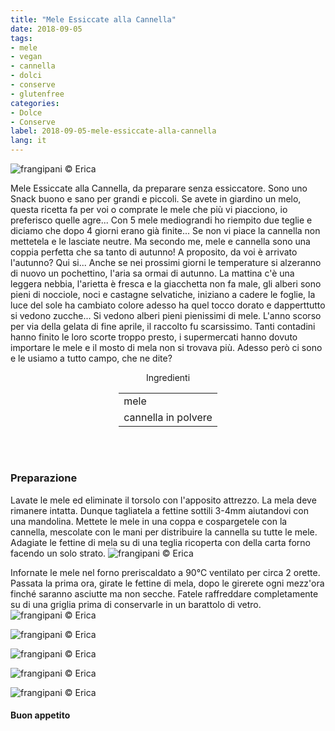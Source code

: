 ```yaml
---
title: "Mele Essiccate alla Cannella"
date: 2018-09-05
tags:
- mele
- vegan
- cannella
- dolci
- conserve
- glutenfree
categories:
- Dolce
- Conserve
label: 2018-09-05-mele-essiccate-alla-cannella
lang: it 
---
```

![](header.jpg "frangipani © Erica")

Mele Essiccate alla Cannella, da preparare senza essiccatore. Sono uno Snack buono e sano per grandi e piccoli. Se avete in giardino un melo, questa ricetta fa per voi o comprate le mele che più vi piacciono, io preferisco quelle agre... Con 5 mele mediograndi ho riempito due teglie e diciamo che dopo 4 giorni erano già finite... Se non vi piace la cannella non mettetela e le lasciate neutre. Ma secondo me, mele e cannella sono una coppia perfetta che sa tanto di autunno! A proposito, da voi è arrivato l'autunno? Qui si... Anche se nei prossimi giorni le temperature si alzeranno di nuovo un pochettino, l'aria sa ormai di autunno. La mattina c'è una leggera nebbia, l'arietta è fresca e la giacchetta non fa male, gli alberi sono pieni di nocciole, noci e castagne selvatiche, iniziano a cadere le foglie, la luce del sole ha cambiato colore adesso ha quel tocco dorato e dapperttutto si vedono zucche... Si vedono alberi pieni pienissimi di mele. L'anno scorso per via della gelata di fine aprile, il raccolto fu scarsissimo. Tanti contadini hanno finito le loro scorte troppo presto, i supermercati hanno dovuto importare le mele e il mosto di mela non si trovava più. Adesso però ci sono e le usiamo a tutto campo, che ne dite?

<div id="wrapper" style="text-align: center">
  <div id="yourdiv" style="display: inline-block;">
    <div class="ingredients">
      <div class="ingredients-title">Ingredienti</div>
      <table>
        <tbody>
          </tr>
          <tr>
            <td>mele</td>
          </tr>
          <tr>
            <td>cannella in polvere</td>
          </tr>
          <tr>
        </tbody>
      </table>
      <br></br>
    </div>
  </div>
</div>


<h3>
  <font color="grey">
    <i class="fa fa-cogs"></i>
  </font> Preparazione
</h3>

Lavate le mele ed eliminate il torsolo con l'apposito attrezzo. La mela deve rimanere intatta. Dunque tagliatela a fettine sottili 3-4mm aiutandovi con una mandolina. Mettete le mele in una coppa e cospargetele con la cannella, mescolate con le mani per distribuire la cannella su tutte le mele. Adagiate le fettine di mela su di una teglia ricoperta con della carta forno facendo un solo strato.
![](teglia.jpg "frangipani © Erica")

Infornate le mele nel forno preriscaldato a 90°C ventilato per circa 2 orette. Passata la prima ora, girate le fettine di mela, dopo le girerete ogni mezz'ora finché saranno asciutte ma non secche. Fatele raffreddare completamente su di una griglia prima di conservarle in un barattolo di vetro.
![](risultato1.jpg "frangipani © Erica")

![](risultato2.jpg "frangipani © Erica")

![](risultato3.jpg "frangipani © Erica")

![](risultato4.jpg "frangipani © Erica")

![](risultato5.jpg "frangipani © Erica")

<h4>Buon appetito
  <font color="red">
    <i class="fa fa-smile-o"></i>
  </font>
</h4>